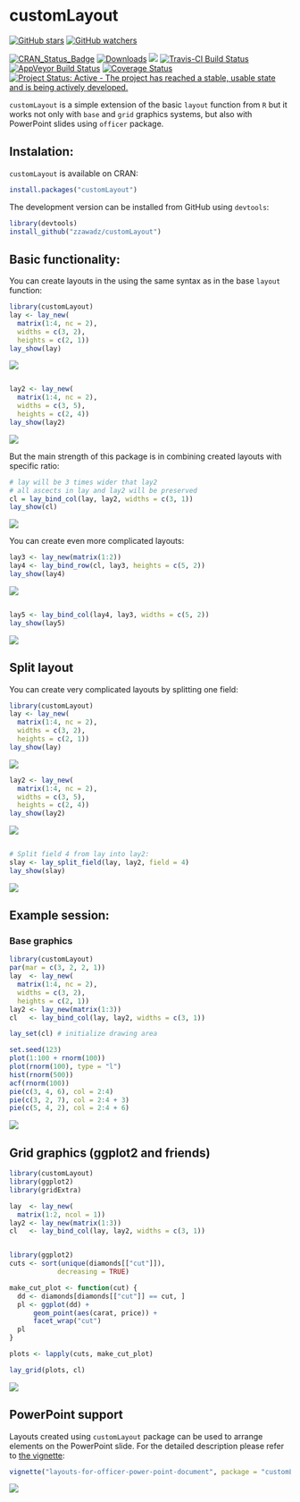 
# customLayout

<!-- README.md is generated from README.Rmd. Please edit that file -->

[![GitHub
stars](https://img.shields.io/github/stars/zzawadz/customLayout.svg?style=social&label=Stars)](https://github.com/zzawadz/customLayout/stargazers)
[![GitHub
watchers](https://img.shields.io/github/watchers/zzawadz/customLayout.svg?style=social&label=Watch)](https://github.com/zzawadz/customLayout)

[![CRAN\_Status\_Badge](https://www.r-pkg.org/badges/version/customLayout)](https://cran.r-project.org/package=customLayout)
[![Downloads](https://cranlogs.r-pkg.org/badges/customLayout)](https://CRAN.R-project.org/package=customLayout)
[![](https://cranlogs.r-pkg.org/badges/grand-total/customLayout)](https://CRAN.R-project.org/package=customLayout)
[![Travis-CI Build
Status](https://travis-ci.org/zzawadz/customLayout.svg?branch=master)](https://travis-ci.org/zzawadz/customLayout)
[![AppVeyor Build
Status](https://ci.appveyor.com/api/projects/status/github/zzawadz/customLayout?branch=master&svg=true)](https://ci.appveyor.com/project/zzawadz/customLayout)
[![Coverage
Status](https://img.shields.io/codecov/c/github/zzawadz/customLayout/master.svg)](https://codecov.io/github/zzawadz/customLayout?branch=master)
[![Project Status: Active - The project has reached a stable, usable
state and is being actively
developed.](https://www.repostatus.org/badges/latest/active.svg)](https://www.repostatus.org/#active)

`customLayout` is a simple extension of the basic `layout` function from
`R` but it works not only with `base` and `grid` graphics systems, but
also with PowerPoint slides using `officer` package.

## Instalation:

`customLayout` is available on CRAN:

``` r
install.packages("customLayout")
```

The development version can be installed from GitHub using `devtools`:

``` r
library(devtools)
install_github("zzawadz/customLayout")
```

## Basic functionality:

You can create layouts in the using the same syntax as in the base
`layout` function:

``` r
library(customLayout)
lay <- lay_new(
  matrix(1:4, nc = 2),
  widths = c(3, 2),
  heights = c(2, 1))
lay_show(lay)
```

![](man/figures/README-base-1.png)<!-- -->

``` r

lay2 <- lay_new(
  matrix(1:4, nc = 2),
  widths = c(3, 5),
  heights = c(2, 4))
lay_show(lay2)
```

![](man/figures/README-base-2.png)<!-- -->

But the main strength of this package is in combining created layouts
with specific ratio:

``` r
# lay will be 3 times wider that lay2
# all ascects in lay and lay2 will be preserved
cl = lay_bind_col(lay, lay2, widths = c(3, 1))
lay_show(cl)
```

![](man/figures/README-combine-1.png)<!-- -->

You can create even more complicated layouts:

``` r
lay3 <- lay_new(matrix(1:2))
lay4 <- lay_bind_row(cl, lay3, heights = c(5, 2))
lay_show(lay4)
```

![](man/figures/README-complicated-1.png)<!-- -->

``` r

lay5 <- lay_bind_col(lay4, lay3, widths = c(5, 2))
lay_show(lay5)
```

![](man/figures/README-complicated-2.png)<!-- -->

## Split layout

You can create very complicated layouts by splitting one field:

``` r
library(customLayout)
lay <- lay_new(
  matrix(1:4, nc = 2),
  widths = c(3, 2),
  heights = c(2, 1))
lay_show(lay)
```

![](man/figures/README-split-1.png)<!-- -->

``` r
lay2 <- lay_new(
  matrix(1:4, nc = 2),
  widths = c(3, 5),
  heights = c(2, 4))
lay_show(lay2)
```

![](man/figures/README-split-2.png)<!-- -->

``` r

# Split field 4 from lay into lay2:
slay <- lay_split_field(lay, lay2, field = 4)
lay_show(slay)
```

![](man/figures/README-split-3.png)<!-- -->

## Example session:

### Base graphics

``` r
library(customLayout)
par(mar = c(3, 2, 2, 1))
lay  <- lay_new(
  matrix(1:4, nc = 2),
  widths = c(3, 2),
  heights = c(2, 1))
lay2 <- lay_new(matrix(1:3))
cl   <- lay_bind_col(lay, lay2, widths = c(3, 1))

lay_set(cl) # initialize drawing area

set.seed(123)
plot(1:100 + rnorm(100))
plot(rnorm(100), type = "l")
hist(rnorm(500))
acf(rnorm(100))
pie(c(3, 4, 6), col = 2:4)
pie(c(3, 2, 7), col = 2:4 + 3)
pie(c(5, 4, 2), col = 2:4 + 6)
```

![](man/figures/README-example-1.png)<!-- -->

## Grid graphics (ggplot2 and friends)

``` r
library(customLayout)
library(ggplot2)
library(gridExtra)

lay  <- lay_new(
  matrix(1:2, ncol = 1))
lay2 <- lay_new(matrix(1:3))
cl   <- lay_bind_col(lay, lay2, widths = c(3, 1))


library(ggplot2)
cuts <- sort(unique(diamonds[["cut"]]),
            decreasing = TRUE)

make_cut_plot <- function(cut) {
  dd <- diamonds[diamonds[["cut"]] == cut, ]
  pl <- ggplot(dd) +
      geom_point(aes(carat, price)) +
      facet_wrap("cut")
  pl
}

plots <- lapply(cuts, make_cut_plot)

lay_grid(plots, cl)
```

![](man/figures/README-examplegrid-1.png)<!-- -->

## PowerPoint support

Layouts created using `customLayout` package can be used to arrange
elements on the PowerPoint slide. For the detailed description please
refer to [the
vignette](https://www.customlayout.zstat.pl/articles/layouts-for-officer-power-point-document.html):

``` r
vignette("layouts-for-officer-power-point-document", package = "customLayout")
```

![](man/figures/officer-text.png)<!-- -->
